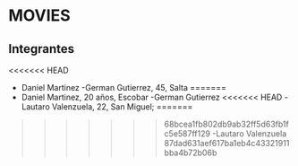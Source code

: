 # MOVIES

## Integrantes
<<<<<<< HEAD
- Daniel Martinez
-German Gutierrez, 45, Salta
=======
- Daniel Martinez, 20 años, Escobar
-German Gutierrez
<<<<<<< HEAD
-Lautaro Valenzuela, 22, San Miguel;
=======
>>>>>>> 68bcea1fb802db9ab32ff5d63fb1fc5e587ff129
-Lautaro Valenzuela
>>>>>>> 87dad631aef617ba1eb4c43321911bba4b72b06b
